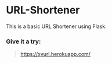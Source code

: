 # URL-Shortener
This is a basic URL Shortener using Flask.

### Give it a try:
> https://xyurl.herokuapp.com/
